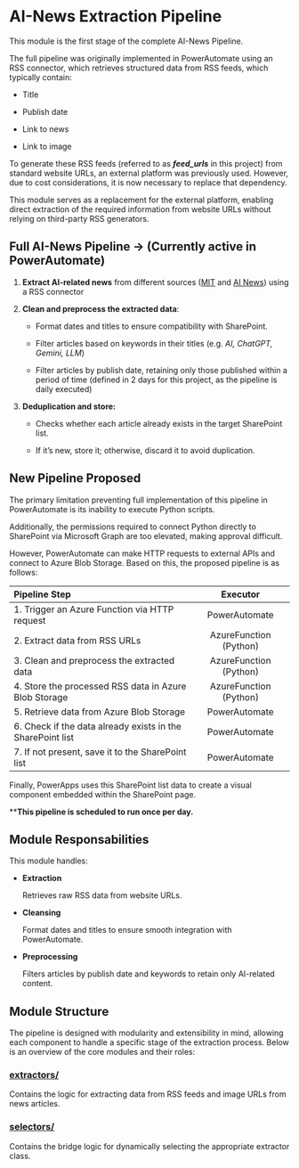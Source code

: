 # AI-News Extraction Pipeline

This module is the first stage of the complete AI-News Pipeline.

The full pipeline was originally implemented in PowerAutomate using an RSS connector, which retrieves structured data from RSS feeds, which typically contain:

- Title

- Publish date

- Link to news

- Link to image


To generate these RSS feeds (referred to as ***feed_urls*** in this project) from standard website URLs, an external platform was previously used. However, due to cost considerations, it is now necessary to replace that dependency.

This module serves as a replacement for the external platform, enabling direct extraction of the required information from website URLs without relying on third-party RSS generators.

## Full AI-News Pipeline -> (Currently active in PowerAutomate)

1. **Extract AI-related news** from different sources ([MIT](https://web.mit.edu/) and [AI News](https://www.artificialintelligence-news.com/)) using a RSS connector

2. **Clean and preprocess the extracted data**: 

    - Format dates and titles to ensure compatibility with SharePoint.

    - Filter articles based on keywords in their titles (e.g. *AI, ChatGPT, Gemini, LLM*)
    - Filter articles by publish date, retaining only those published within a period of time (defined in 2 days for this project, as the pipeline is daily executed)
    
3. **Deduplication and store:**

    - Checks whether each article already exists in the target SharePoint list.

    - If it’s new, store it; otherwise, discard it to avoid duplication.

## New Pipeline Proposed

The primary limitation preventing full implementation of this pipeline in PowerAutomate is its inability to execute Python scripts.

Additionally, the permissions required to connect Python directly to SharePoint via Microsoft Graph are too elevated, making approval difficult.

However, PowerAutomate can make HTTP requests to external APIs and connect to Azure Blob Storage. Based on this, the proposed pipeline is as follows:

| Pipeline Step| Executor |
|:--|:--:|
| 1. Trigger an Azure Function via HTTP request | PowerAutomate |
| 2. Extract data from RSS URLs | AzureFunction (Python) |
| 3. Clean and preprocess the extracted data | AzureFunction (Python) |
| 4. Store the processed RSS data in Azure Blob Storage | AzureFunction (Python)|
| 5. Retrieve data from Azure Blob Storage | PowerAutomate |
| 6. Check if the data already exists in the SharePoint list | PowerAutomate |
| 7. If not present, save it to the SharePoint list | PowerAutomate |

Finally, PowerApps uses this SharePoint list data to create a visual component embedded within the SharePoint page.

****This pipeline is scheduled to run once per day.**

## Module Responsabilities

This module handles:

- **Extraction**

    Retrieves raw RSS data from website URLs.

- **Cleansing**

    Format dates and titles to ensure smooth integration with PowerAutomate. 
    
- **Preprocessing**

    Filters articles by publish date and keywords to retain only AI-related content.

## Module Structure

The pipeline is designed with modularity and extensibility in mind, allowing each component to handle a specific stage of the extraction process. Below is an overview of the core modules and their roles:

### [extractors/](/news_extraction_pipeline/extractors/)

Contains the logic for extracting data from RSS feeds and image URLs from news articles.

### [selectors/](/news_extraction_pipeline/selectors/)

Contains the bridge logic for dynamically selecting the appropriate extractor class.
